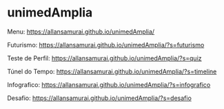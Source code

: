 # unimedAmplia

Menu: https://allansamurai.github.io/unimedAmplia/

Futurismo: https://allansamurai.github.io/unimedAmplia/?s=futurismo

Teste de Perfil: https://allansamurai.github.io/unimedAmplia/?s=quiz

Túnel do Tempo: https://allansamurai.github.io/unimedAmplia/?s=timeline

Infografico: https://allansamurai.github.io/unimedAmplia/?s=infografico

Desafio: https://allansamurai.github.io/unimedAmplia/?s=desafio

